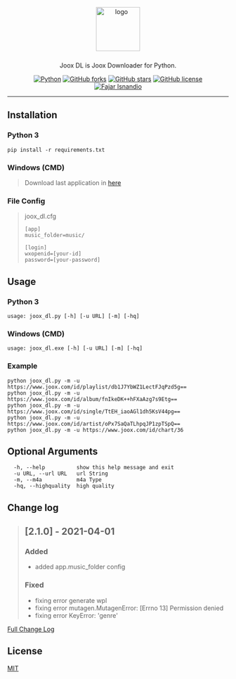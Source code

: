 ﻿<p align="center">
    <img alt="logo" src="https://fajar-isnandio.com/wp-content/uploads/2020/12/joox_dl.png"  height="100" style="margin-bottom: 10px;">
</p>
<p align="center">Joox DL is Joox Downloader for Python.</p>
<p align="center">
    <a href="https://www.python.org/downloads/release/python-391/"><img alt="Python" src="https://img.shields.io/badge/python-v3.9-blue"></a>
    <a href="https://github.com/jaris58/joox_dl/network"><img alt="GitHub forks" src="https://img.shields.io/github/forks/jaris58/joox_dl"></a>
    <a href="https://github.com/jaris58/joox_dl/stargazers"><img alt="GitHub stars" src="https://img.shields.io/github/stars/jaris58/joox_dl"></a>
    <a href="https://github.com/jaris58/joox_dl/blob/master/LICENSE"><img alt="GitHub license" src="https://img.shields.io/github/license/jaris58/joox_dl"></a>
    <br>
    <a href="https://fajar-isnandio.com">
        <img src="https://fajar-isnandio.com/wp-content/uploads/2015/02/fajar-isnandio-com.png" alt="Fajar Isnandio">
    </a>
</p>

----

## Installation
### Python 3
```install
pip install -r requirements.txt
```
### Windows (CMD)
> Download last application in [here](https://github.com/jaris58/joox_dl/releases/latest)
### File Config
> joox_dl.cfg
> ```config
> [app]
> music_folder=music/
>
> [login]
> wxopenid=[your-id]
> password=[your-password]
> ```
## Usage
### Python 3
```usage python
usage: joox_dl.py [-h] [-u URL] [-m] [-hq]
```
### Windows (CMD)
```usage windows
usage: joox_dl.exe [-h] [-u URL] [-m] [-hq]
```
### Example
```example
python joox_dl.py -m -u https://www.joox.com/id/playlist/db1J7YbWZ1LectFJqPzd5g==
python joox_dl.py -m -u https://www.joox.com/id/album/fnIkeDK++hFXaAzg7s9Etg==
python joox_dl.py -m -u https://www.joox.com/id/single/TtEH_iaoAGl1dh5KsV44pg==
python joox_dl.py -m -u https://www.joox.com/id/artist/oPx7SaQaTLhpqJP1zpTSpQ==
python joox_dl.py -m -u https://www.joox.com/id/chart/36
```

## Optional Arguments
```optar
  -h, --help          show this help message and exit
  -u URL, --url URL   url String
  -m, --m4a           m4a Type
  -hq, --highquality  high quality

```

## Change log
> ## [2.1.0] - 2021-04-01
>  
> ### Added
> 
> - added app.music_folder config
>  
> ### Fixed 
> 
> - fixing error generate wpl
> - fixing error mutagen.MutagenError: [Errno 13] Permission denied
> - fixing error KeyError: 'genre'

[Full Change Log](https://github.com/jaris58/joox_dl/blob/master/CHANGELOG.md)
## License
[MIT](https://en.wikipedia.org/wiki/MIT_License)